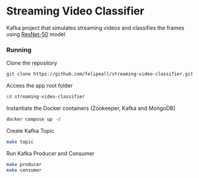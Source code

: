 # Streaming Video Classifier
Kafka project that simulates streaming videos and classifies the frames using [ResNet-50](https://www.tensorflow.org/api_docs/python/tf/keras/applications/resnet50/ResNet50) model


### Running

Clone the repository
````bash
git clone https://github.com/felipeall/streaming-video-classifier.git
````

Access the app root folder
````bash
cd streaming-video-classifier
````

Instantiate the Docker containers (Zookeeper, Kafka and MongoDB)
````bash
docker compose up -d
````

Create Kafka Topic
````bash
make topic
````

Run Kafka Producer and Consumer
````bash
make producer
make consumer
````
